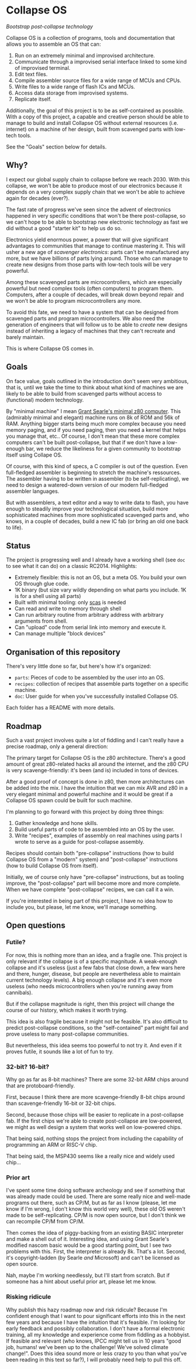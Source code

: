 # Collapse OS

*Bootstrap post-collapse technology*

Collapse OS is a collection of programs, tools and documentation that allows
you to assemble an OS that can:

1. Run on an extremely minimal and improvised architecture.
2. Communicate through a improvised serial interface linked to some kind of
   improvised terminal.
3. Edit text files.
4. Compile assembler source files for a wide range of MCUs and CPUs.
5. Write files to a wide range of flash ICs and MCUs.
6. Access data storage from improvised systems.
7. Replicate itself.

Additionally, the goal of this project is to be as self-contained as possible.
With a copy of this project, a capable and creative person should be able to
manage to build and install Collapse OS without external resources (i.e.
internet) on a machine of her design, built from scavenged parts with low-tech
tools.

See the "Goals" section below for details.

## Why?

I expect our global supply chain to collapse before we reach 2030. With this
collapse, we won't be able to produce most of our electronics because it
depends on a very complex supply chain that we won't be able to achieve again
for decades (ever?).

The fast rate of progress we've seen since the advent of electronics happened
in very specific conditions that won't be there post-collapse, so we can't hope
to be able to bootstrap new electronic technology as fast we did without a good
"starter kit" to help us do so.

Electronics yield enormous power, a power that will give significant advantages
to communities that manage to continue mastering it. This will usher a new age
of *scavenger electronics*: parts can't be manufactured any more, but we have
billions of parts lying around. Those who can manage to create new designs from
those parts with low-tech tools will be very powerful.

Among these scavenged parts are microcontrollers, which are especially powerful
but need complex tools (often computers) to program them. Computers, after a
couple of decades, will break down beyond repair and we won't be able to
program microcontrollers any more.

To avoid this fate, we need to have a system that can be designed from
scavenged parts and program microcontrollers. We also need the generation of
engineers that will follow us to be able to *create* new designs instead of
inheriting a legacy of machines that they can't recreate and barely maintain.

This is where Collapse OS comes in.

## Goals

On face value, goals outlined in the introduction don't seem very ambitious,
that is, until we take the time to think about what kind of machines we are
likely to be able to build from scavenged parts without access to (functional)
modern technology.

By "minimal machine" I mean [Grant Searle's minimal z80 computer][searle].
This (admirably minimal and elegant) machine runs on 8k of ROM and 56k of RAM.
Anything bigger starts being much more complex because you need memory paging,
and if you need paging, then you need a kernel that helps you manage that,
etc.. Of course, I don't mean that these more complex computers can't be built
post-collapse, but that if we don't have a low-enough bar, we reduce the
likeliness for a given community to bootstrap itself using Collape OS.

Of course, with this kind of specs, a C compiler is out of the question. Even
full-fledged assembler is beginning to stretch the machine's ressources. The
assembler having to be written in assembler (to be self-replicating), we need
to design a watered-down version of our modern full-fledged assembler
languages.

But with assemblers, a text editor and a way to write data to flash, you have
enough to steadily improve your technological situation, build more
sophisticated machines from more sophisticated scavenged parts and, who knows,
in a couple of decades, build a new IC fab (or bring an old one back to life).

## Status

The project is progressing well and I already have a working shell (see `doc`
to see what it can do) on a classic RC2014. Highlights:

* Extremely flexible: this is not an OS, but a meta OS. You build your own OS
  through glue code.
* 1K binary (but size vary wildly depending on what parts you include. 1K is for
  a shell using all parts)
* Built with minimal tooling: only [scas][scas] is needed
* Can read and write to memory through shell
* Can run arbitrary routine from arbitrary address with arbitrary arguments
  from shell.
* Can "upload" code from serial link into memory and execute it.
* Can manage multiple "block devices"

## Organisation of this repository

There's very little done so far, but here's how it's organized:

* `parts`: Pieces of code to be assembled by the user into an OS.
* `recipes`: collection of recipes that assemble parts together on a specific
             machine.
* `doc`: User guide for when you've successfully installed Collapse OS.

Each folder has a README with more details.

## Roadmap

Such a vast project involves quite a lot of fiddling and I can't really have a
precise roadmap, only a general direction:

The primary target for Collapse OS is the z80 architecture. There's a good
amount of great z80-related hacks all around the internet, and the z80 CPU is
very scavenge-friendly: it's been (and is) included in tons of devices.

After a good proof of concept is done in z80, then more architectures can be
added into the mix. I have the intuition that we can mix AVR and z80 in a very
elegant minimal and powerful machine and it would be great if a Collapse OS
spawn could be built for such machine.

I'm planning to go forward with this project by doing three things:

1. Gather knowledge and hone skills.
2. Build useful parts of code to be assembled into an OS by the user.
3. Write "recipes", examples of assembly on real machines using parts I wrote
   to serve as a guide for post-collapse assembly.

Recipes should contain both "pre-collapse" instructions (how to build Collapse
OS from a "modern" system) and "post-collapse" instructions (how to build
Collapse OS from itself).

Initially, we of course only have "pre-collapse" instructions, but as tooling
improve, the "post-collapse" part will become more and more complete. When we
have complete "post-collapse" recipes, we can call it a win.

If you're interested in being part of this project, I have no idea how to
include you, but please, let me know, we'll manage something.

## Open questions

### Futile?

For now, this is nothing more than an idea, and a fragile one. This project is
only relevant if the collapse is of a specific magnitude. A weak-enough
collapse and it's useless (just a few fabs that close down, a few wars here and
there, hunger, disease, but people are nevertheless able to maintain current
technology levels). A big enough collapse and it's even more useless (who needs
microcontrollers when you're running away from cannibals).

But if the collapse magnitude is right, then this project will change the
course of our history, which makes it worth trying.

This idea is also fragile because it might not be feasible. It's also difficult
to predict post-collapse conditions, so the "self-contained" part might fail
and prove useless to many post-collapse communities.

But nevertheless, this idea seems too powerful to not try it. And even if it
proves futile, it sounds like a lot of fun to try.

### 32-bit? 16-bit?

Why go as far as 8-bit machines? There are some 32-bit ARM chips around that
are protoboard-friendly.

First, because I think there are more scavenge-friendly 8-bit chips around than
scavenge-friendly 16-bit or 32-bit chips.

Second, because those chips will be easier to replicate in a post-collapse fab.
If the first chips we're able to create post-collapse are low-powered, we might
as well design a system that works well on low-powered chips.

That being said, nothing stops the project from including the capability of
programming an ARM or RISC-V chip.

That being said, the MSP430 seems like a really nice and widely used chip...

### Prior art

I've spent some time doing software archeology and see if something that was
already made could be used. There are some really nice and well-made programs
out there, such as CP/M, but as far as I know (please, let me know if I'm wrong,
I don't know this world very well), these old OS weren't made to be
self-replicating. CP/M is now open source, but I don't think we can recompile
CP/M from CP/M.

Then comes the idea of piggy-backing from an existing BASIC interpreter and
make a shell out of it. Interesting idea, and using Grant Searle's modified
nascom basic would be a good starting point, but I see two problems with this.
First, the interpreter is already 8k. That's a lot. Second, it's
copyright-ladden (by Searle *and* Microsoft) and can't be licensed as open
source.

Nah, maybe I'm working needlessly, but I'll start from scratch. But if someone
has a hint about useful prior art, please let me know.

### Risking ridicule

Why publish this hazy roadmap now and risk ridicule? Because I'm confident
enough that I want to pour significant efforts into this in the next few years
and because I have the intuition that it's feasible. I'm looking for early
feedback and possibly collaboration. I don't have a formal electronic training,
all my knowledge and experience come from fiddling as a hobbyist. If feasible
and relevant (who knows, IPCC might tell us in 10 years "good job, humans!
we've been up to the challenge! We've solved climate change!". Does this idea
sound more or less crazy to you than what you've been reading in this text so
far?), I will probably need help to pull this off.

[searle]: http://searle.hostei.com/grant/z80/SimpleZ80.html
[scas]: https://github.com/KnightOS/scas
